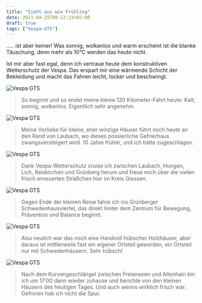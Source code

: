 ```yaml
---
title: "Sieht aus wie Frühling"
date: 2021-04-25T08:12:23+02:00
draft: true
tags: ["Vespa-GTS"]
---
```

..... ist aber keiner! Was sonnig, wolkenlos und warm erscheint ist die blanke Täuschung, denn mehr als 10°C werden das heute nicht.

Ist mir aber fast egal, denn ich vertraue heute dem konstruktiven Wetterschutz der Vespa. Das erspart mir eine wärmende Schicht der Bekleidung und macht das Fahren leicht, locker und beschwingt.

![Vespa GTS](../04-25-p01.jpg)
> So beginnt und so endet meine kleine 120 Kilometer-Fahrt heute: Kalt, sonnig, wolkenlos. Eigentlich sehr angenehm.

![Vespa GTS](../04-25-p02.jpg)
> Meine Vorliebe für kleine, eher winzige Häuser führt mich heute an den Rand von Laubach, wo dieses possierliche Gefrierhaus zwangsversteigert wird. 10 Jahre früher, und ich hätte zugeschlagen.

![Vespa GTS](../04-25-p03.jpg)
> Dank Vespa-Wetterschutz cruise ich zwischen Laubach, Hungen, Lich, Reiskirchen und Grünberg herum und freue mich über die vielen frisch erneuerten Sträßchen hier im Kreis Giessen.

![Vespa GTS](../04-25-p04.jpg)
> Gegen Ende der kleinen Reise fahre ich ins Grünberger Schwedenhausviertel, das direkt hinter dem Zentrum für Bewegung, Prävention und Balance beginnt.

![Vespa GTS](../04-25-p05.jpg)
> Also neulich war das noch eine Handvoll hübscher Holzhäuser, aber daraus ist mittlerweile fast ein eigener Ortsteil geworden, ein Ortsteil nur mit Schwedenhäusern. Sehr hübsch!

![Vespa GTS](../04-25-p06.jpg)
> Nach dem Kurvengeschlängel zwischen Freienseen und Altenhain bin ich um 17:00 dann wieder zuhause und berichte von den kleinen Häusern des heutigen Tages. Und auch wenns wirklich frisch war: Gefroren hab ich nicht die Spur.
